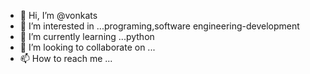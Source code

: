 - 👋 Hi, I’m @vonkats
- 👀 I’m interested in ...programing,software engineering-development
- 🌱 I’m currently learning ...python
- 💞️ I’m looking to collaborate on ...
- 📫 How to reach me ...

<!---
vonkats/vonkats is a ✨ special ✨ repository because its `README.md` (this file) appears on your GitHub profile.
You can click the Preview link to take a look at your changes.
--->
